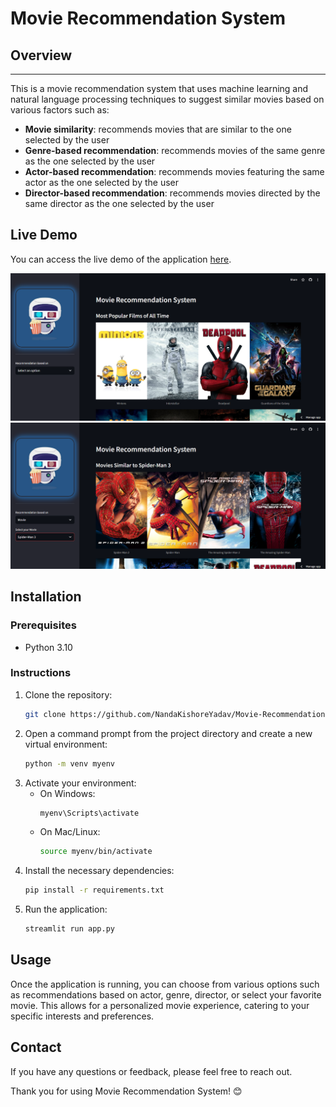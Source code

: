 # Movie Recommendation System

## Overview
-----------

This is a movie recommendation system that uses machine learning and natural language processing techniques to suggest similar movies based on various factors such as:

* **Movie similarity**: recommends movies that are similar to the one selected by the user
* **Genre-based recommendation**: recommends movies of the same genre as the one selected by the user
* **Actor-based recommendation**: recommends movies featuring the same actor as the one selected by the user
* **Director-based recommendation**: recommends movies directed by the same director as the one selected by the user

## Live Demo

You can access the live demo of the application [here](https://movie-recommendation-system-230.streamlit.app/).

![Movie Recommendation System](imgs/movie-1.png)
![Movie Recommendation System](imgs/movie-2.png)

## Installation

### Prerequisites

- Python 3.10

### Instructions

1. Clone the repository:
    ```sh
    git clone https://github.com/NandaKishoreYadav/Movie-Recommendation-System.git
    ```
2. Open a command prompt from the project directory and create a new virtual environment:
    ```sh
    python -m venv myenv
    ```
3. Activate your environment:
    - On Windows:
        ```sh
        myenv\Scripts\activate
        ```
    - On Mac/Linux:
        ```sh
        source myenv/bin/activate
        ```
4. Install the necessary dependencies:
    ```sh
    pip install -r requirements.txt
    ```
5. Run the application:
    ```sh
    streamlit run app.py
    ```

## Usage

Once the application is running, you can choose from various options such as recommendations based on actor, genre, director, or select your favorite movie. This allows for a personalized movie experience, catering to your specific interests and preferences.

## Contact

If you have any questions or feedback, please feel free to reach out.

Thank you for using Movie Recommendation System! 😊
